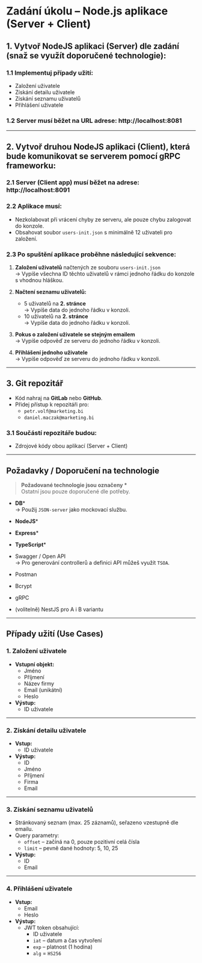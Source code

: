 # Zadání úkolu – Node.js aplikace (Server + Client)

## 1. Vytvoř NodeJS aplikaci (Server) dle zadání (snaž se využít doporučené technologie):

### 1.1 Implementuj případy užití:
- Založení uživatele
- Získání detailu uživatele
- Získání seznamu uživatelů
- Přihlášení uživatele

### 1.2 Server musí běžet na URL adrese: http://localhost:8081

---

## 2. Vytvoř druhou NodeJS aplikaci (Client), která bude komunikovat se serverem pomocí gRPC frameworku:

### 2.1 Server (Client app) musí běžet na adrese: http://localhost:8091

### 2.2 Aplikace musí:
- Nezkolabovat při vrácení chyby ze serveru, ale pouze chybu zalogovat do konzole.
- Obsahovat soubor `users-init.json` s minimálně 12 uživateli pro založení.

### 2.3 Po spuštění aplikace proběhne následující sekvence:

1. **Založení uživatelů** načtených ze souboru `users-init.json`  
   → Vypíše všechna ID těchto uživatelů v rámci jednoho řádku do konzole s vhodnou hláškou.

2. **Načtení seznamu uživatelů:**
    - 5 uživatelů na **2. stránce**  
      → Vypíše data do jednoho řádku v konzoli.
    - 10 uživatelů na **2. stránce**  
      → Vypíše data do jednoho řádku v konzoli.

3. **Pokus o založení uživatele se stejným emailem**  
   → Vypíše odpověď ze serveru do jednoho řádku v konzoli.

4. **Přihlášení jednoho uživatele**  
   → Vypíše odpověď ze serveru do jednoho řádku v konzoli.

---

## 3. Git repozitář

- Kód nahraj na **GitLab** nebo **GitHub**.
- Přidej přístup k repozitáři pro:
    - `petr.volf@marketing.bi`
    - `daniel.maczak@marketing.bi`

### 3.1 Součástí repozitáře budou:
- Zdrojové kódy obou aplikací (Server + Client)

---

## Požadavky / Doporučení na technologie

> **Požadované technologie jsou označeny \***  
> Ostatní jsou pouze doporučené dle potřeby.

- **DB**\*  
  → Použij `JSON-server` jako mockovací službu.

- **NodeJS**\*
- **Express**\*
- **TypeScript**\*
- Swagger / Open API  
  → Pro generování controllerů a definici API můžeš využít `TSOA`.
- Postman
- Bcrypt
- gRPC
- (volitelně) NestJS pro A i B variantu

---

## Případy užití (Use Cases)

### 1. Založení uživatele
- **Vstupní objekt:**
    - Jméno
    - Příjmení
    - Název firmy
    - Email (unikátní)
    - Heslo
- **Výstup:**
    - ID uživatele

---

### 2. Získání detailu uživatele
- **Vstup:**
    - ID uživatele
- **Výstup:**
    - ID
    - Jméno
    - Příjmení
    - Firma
    - Email

---

### 3. Získání seznamu uživatelů
- Stránkovaný seznam (max. 25 záznamů), seřazeno vzestupně dle emailu.
- Query parametry:
    - `offset` – začíná na 0, pouze pozitivní celá čísla
    - `limit` – pevně dané hodnoty: 5, 10, 25
- **Výstup:**
    - ID
    - Email

---

### 4. Přihlášení uživatele
- **Vstup:**
    - Email
    - Heslo
- **Výstup:**
    - JWT token obsahující:
        - ID uživatele
        - `iat` – datum a čas vytvoření
        - `exp` – platnost (1 hodina)
        - `alg` = `HS256`